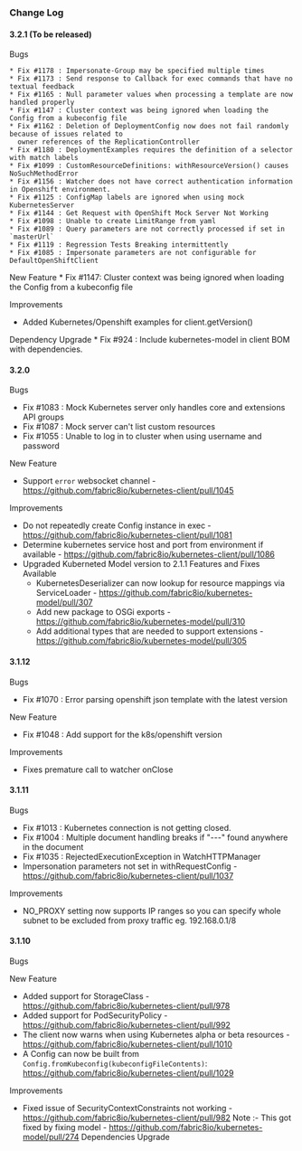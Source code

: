 ### Change Log

#### 3.2.1 (To be released)
  Bugs

    * Fix #1178 : Impersonate-Group may be specified multiple times
    * Fix #1173 : Send response to Callback for exec commands that have no textual feedback
    * Fix #1165 : Null parameter values when processing a template are now handled properly
    * Fix #1147 : Cluster context was being ignored when loading the Config from a kubeconfig file
    * Fix #1162 : Deletion of DeploymentConfig now does not fail randomly because of issues related to 
      owner references of the ReplicationController
    * Fix #1180 : DeploymentExamples requires the definition of a selector with match labels
    * Fix #1099 : CustomResourceDefinitions: withResourceVersion() causes NoSuchMethodError
    * Fix #1156 : Watcher does not have correct authentication information in Openshift environment.
    * Fix #1125 : ConfigMap labels are ignored when using mock KubernetesServer
    * Fix #1144 : Get Request with OpenShift Mock Server Not Working
    * Fix #1098 : Unable to create LimitRange from yaml
    * Fix #1089 : Query parameters are not correctly processed if set in `masterUrl`
    * Fix #1119 : Regression Tests Breaking intermittently
    * Fix #1085 : Impersonate parameters are not configurable for DefaultOpenShiftClient

  New Feature
    * Fix #1147: Cluster context was being ignored when loading the Config from a kubeconfig file

  Improvements
   * Added Kubernetes/Openshift examples for client.getVersion()

  Dependency Upgrade
    * Fix #924 : Include kubernetes-model in client BOM with dependencies.

#### 3.2.0
  Bugs
   * Fix #1083 : Mock Kubernetes server only handles core and extensions API groups
   * Fix #1087 : Mock server can't list custom resources
   * Fix #1055 : Unable to log in to cluster when using username and password

  New Feature
   * Support `error` websocket channel - https://github.com/fabric8io/kubernetes-client/pull/1045

  Improvements
   * Do not repeatedly create Config instance in exec - https://github.com/fabric8io/kubernetes-client/pull/1081
   * Determine kubernetes service host and port from environment if available - https://github.com/fabric8io/kubernetes-client/pull/1086
   * Upgraded Kuberneted Model version to 2.1.1
     Features and Fixes Available
      * KubernetesDeserializer can now lookup for resource mappings via ServiceLoader - https://github.com/fabric8io/kubernetes-model/pull/307
      * Add new package to OSGi exports - https://github.com/fabric8io/kubernetes-model/pull/310
      * Add additional types that are needed to support extensions - https://github.com/fabric8io/kubernetes-model/pull/305

#### 3.1.12
  Bugs
   * Fix #1070 : Error parsing openshift json template with the latest version

  New Feature
   * Fix #1048 : Add support for the k8s/openshift version

  Improvements
   * Fixes premature call to watcher onClose

#### 3.1.11
  Bugs
   * Fix #1013 : Kubernetes connection is not getting closed.
   * Fix #1004 : Multiple document handling breaks if "---" found anywhere in the document
   * Fix #1035 : RejectedExecutionException in WatchHTTPManager
   * Impersonation parameters not set in withRequestConfig - https://github.com/fabric8io/kubernetes-client/pull/1037

  Improvements
   * NO_PROXY setting now supports IP ranges so you can specify whole subnet to be excluded from proxy traffic eg. 192.168.0.1/8

#### 3.1.10
  Bugs

  New Feature
   * Added support for StorageClass - https://github.com/fabric8io/kubernetes-client/pull/978
   * Added support for PodSecurityPolicy - https://github.com/fabric8io/kubernetes-client/pull/992
   * The client now warns when using Kubernetes alpha or beta resources - https://github.com/fabric8io/kubernetes-client/pull/1010
   * A Config can now be built from `Config.fromKubeconfig(kubeconfigFileContents)`: https://github.com/fabric8io/kubernetes-client/pull/1029

  Improvements
   * Fixed issue of SecurityContextConstraints not working - https://github.com/fabric8io/kubernetes-client/pull/982
	Note :- This got fixed by fixing model - https://github.com/fabric8io/kubernetes-model/pull/274
  Dependencies Upgrade
